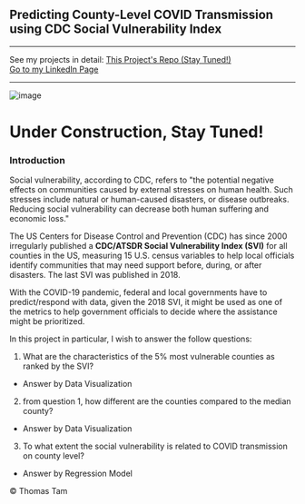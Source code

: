 ## Predicting County-Level COVID Transmission using CDC Social Vulnerability Index

---

See my projects in detail:
[This Project's Repo (Stay Tuned!)](https://github.com/skyrockets-21/Predicting-County-Level-COVID-Transmission-using-CDC-Social-Vulnerability-Index) \
[Go to my LinkedIn Page](https://www.linkedin.com/in/thomasyctam/) 

---

![image](https://user-images.githubusercontent.com/22537687/152667951-822de97d-ec3b-458f-a1b6-f04aef88713c.png)

# Under Construction, Stay Tuned!

### Introduction
Social vulnerability, according to CDC, refers to "the potential negative effects on communities caused by external stresses on human health. Such stresses include natural or human-caused disasters, or disease outbreaks. Reducing social vulnerability can decrease both human suffering and economic loss." 

The US Centers for Disease Control and Prevention (CDC) has since 2000 irregularly published a **CDC/ATSDR Social Vulnerability Index (SVI)** for all counties in the US, measuring 15 U.S. census variables to help local officials identify communities that may need support before, during, or after disasters. The last SVI was published in 2018.

With the COVID-19 pandemic, federal and local governments have to predict/respond with data, given the 2018 SVI, it might be used as one of the metrics to help government officials to decide where the assistance might be prioritized.

In this project in particular, I wish to answer the follow questions:
1. What are the characteristics of the 5% most vulnerable counties as ranked by the SVI?
  + Answer by Data Visualization
2. from question 1, how different are the counties compared to the median county?
  + Answer by Data Visualization
3. To what extent the social vulnerability is related to COVID transmission on county level?
  + Answer by Regression Model

&copy; Thomas Tam
